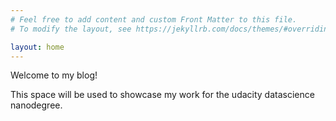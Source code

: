 ```yaml
---
# Feel free to add content and custom Front Matter to this file.
# To modify the layout, see https://jekyllrb.com/docs/themes/#overriding-theme-defaults

layout: home
---
```

Welcome to my blog! 

This space will be used to showcase my work for the udacity datascience nanodegree.